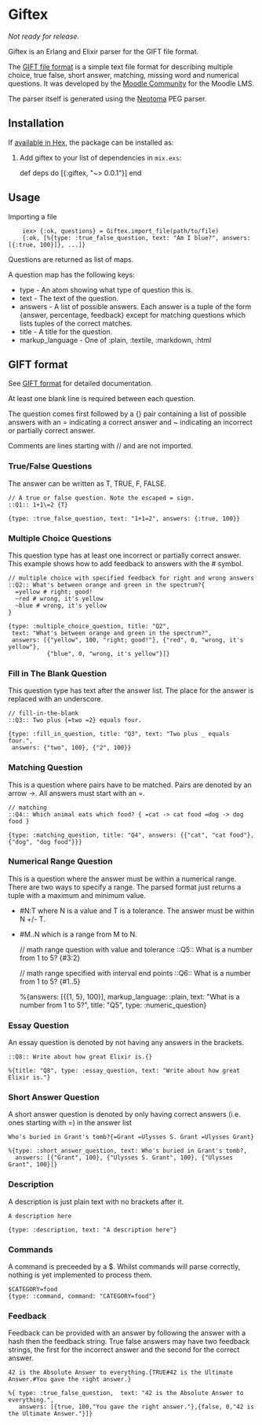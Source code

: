 # Giftex
_Not ready for release._

Giftex is an Erlang and Elixir parser for the GIFT file format.

The [GIFT file format](https://docs.moodle.org/30/en/GIFT_format) is a simple
text file format for describing multiple choice, true false, short answer,
matching, missing word and numerical questions. It was developed by the
[Moodle Community](https://moodle.org/) for the Moodle LMS.

The parser itself is generated using the [Neotoma](https://github.com/seancribbs/neotoma)
PEG parser.

## Installation

If [available in Hex](https://hex.pm/docs/publish), the package can be installed as:

  1. Add giftex to your list of dependencies in `mix.exs`:

        def deps do
          [{:giftex, "~> 0.0.1"}]
        end

## Usage

Importing a file

        iex> {:ok, questions} = Giftex.import_file(path/to/file)
        {:ok, [%{type: :true_false_question, text: "Am I blue?", answers: [{:true, 100}]}, ...]}

Questions are returned as list of maps.

A question map has the following keys:

  * type -  An atom showing what type of question this is.
  * text -  The text of the question.
  * answers - A list of possible answers. Each answer is a tuple of the form
    {answer, percentage, feedback} except for matching questions which lists tuples
    of the correct matches.
  * title - A title for the question.
  * markup_language - One of :plain, :textile, :markdown, :html

## GIFT format

See [GIFT format](https://docs.moodle.org/30/en/GIFT_format) for detailed documentation.

At least one blank line is required between each question.

The question comes first followed by a {} pair containing a list of possible
  answers with an = indicating a correct answer and ~ indicating an incorrect or
  partially correct answer.

Comments are lines starting with // and are not imported.

### True/False Questions

The answer can be written as T, TRUE, F, FALSE.

    // A true or false question. Note the escaped = sign.
    ::Q1:: 1+1\=2 {T}

    {type: :true_false_question, text: "1+1=2", answers: {:true, 100}}

### Multiple Choice Questions

This question type has at least one incorrect or partially correct answer.
This example shows how to add feedback to answers with the # symbol.

    // multiple choice with specified feedback for right and wrong answers
    ::Q2:: What's between orange and green in the spectrum?{
      =yellow # right; good!
      ~red # wrong, it's yellow
      ~blue # wrong, it's yellow
    }

    {type: :multiple_choice_question, title: "Q2",
     text: "What's between orange and green in the spectrum?",
     answers: [{"yellow", 100, "right; good!"}, {"red", 0, "wrong, it's yellow"},
               {"blue", 0, "wrong, it's yellow"}]}

### Fill in The Blank Question

This question type has text after the answer list.
The place for the answer is replaced with an underscore.

    // fill-in-the-blank
    ::Q3:: Two plus {=two =2} equals four.

    {type: :fill_in_question, title: "Q3", text: "Two plus _ equals four.",
     answers: {"two", 100}, {"2", 100}}

### Matching Question

This is a question where pairs have to be matched.
Pairs are denoted by an arrow ->.
All answers must start with an =.

    // matching
    ::Q4:: Which animal eats which food? { =cat -> cat food =dog -> dog food }

    {type: :matching_question, title: "Q4", answers: {{"cat", "cat food"},{"dog", "dog food"}}}

### Numerical Range Question

This is a question where the answer must be within a numerical range.
There are two ways to specify a range. The parsed format just returns a tuple
with a maximum and minimum value.

  * #N:T where N is a value and T is a tolerance. The answer must be
      within N +/- T.

  * #M..N which is a range from M to N.

    // math range question with value and tolerance
    ::Q5:: What is a number from 1 to 5? {#3:2}

    // math range specified with interval end points
    ::Q6:: What is a number from 1 to 5? {#1..5}

    %{answers: [{{1, 5}, 100}], markup_language: :plain,
     text: "What is a number from 1 to 5?", title: "Q5", type: :numeric_question}

### Essay Question
  An essay question is denoted by not having any answers in the brackets.

    ::Q8:: Write about how great Elixir is.{}

    %{title: "Q8", type: :essay_question, text: "Write about how great Elixir is."}

### Short Answer Question
  A short answer question is denoted by only having correct answers
  (i.e. ones starting with =) in the answer list

    Who's buried in Grant's tomb?{=Grant =Ulysses S. Grant =Ulysses Grant}

    %{type: :short_answer_question, text: Who's buried in Grant's tomb?,
      answers: [{"Grant", 100}, {"Ulysses S. Grant", 100}, {"Ulysses Grant", 100}]}

### Description
  A description is just plain text with no brackets after it.

    A description here

    {type: :description, text: "A description here"}

### Commands

  A command is preceeded by a $.
  Whilst commands will parse correctly, nothing is yet implemented to process them.

    $CATEGORY=food
    {type: :command, command: "CATEGORY=food"}

### Feedback

  Feedback can be provided with an answer by following the answer with a hash then
  the feedback string. True false answers may have two feedback strings, the first
  for the incorrect answer and the second for the correct answer.

    42 is the Absolute Answer to everything.{TRUE#42 is the Ultimate Answer.#You gave the right answer.}

    %{ type: :true_false_question,  text: "42 is the Absolute Answer to everything.",
       answers: [{true, 100,"You gave the right answer."},{false, 0,"42 is the Ultimate Answer."}]}
